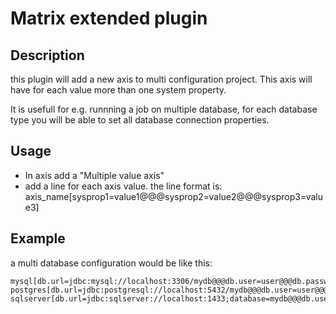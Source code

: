 Matrix extended plugin
=======================
Description
------------
this plugin will add a new axis to multi configuration project.
This axis will have for each value more than one system property.

It is usefull for e.g. runnning a job on multiple database, for each database type you will be able to set all database connection properties.

Usage
------

* In axis add a "Multiple value axis"
* add a line for each axis value. the line format is:
     axis_name[sysprop1=value1@@@sysprop2=value2@@@sysprop3=value3]

Example
-------

a multi database configuration would be like this:

    mysql[db.url=jdbc:mysql://localhost:3306/mydb@@@db.user=user@@@db.password=pass@@@db.driverClass=com.mysql.jdbc.Driver]
	postgres[db.url=jdbc:postgresql://localhost:5432/mydb@@@db.user=user@@@db.password=pass@@@db.driverClass=org.postgresql.Driver]
	sqlserver[db.url=jdbc:sqlserver://localhost:1433;database=mydb@@@db.user=user@@@db.password=pass@@@db.driverClass=com.microsoft.sqlserver.jdbc.SQLServerDriver]
